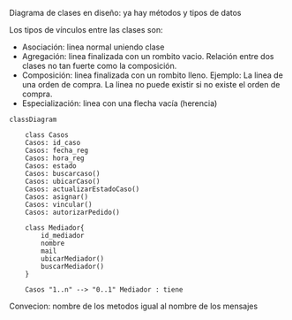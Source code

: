 Diagrama de clases en diseño: ya hay métodos y tipos de datos

Los tipos de vínculos entre las clases son:
- Asociación: linea normal uniendo clase
- Agregación: linea finalizada con un rombito vacio. Relación entre dos clases no tan fuerte como la composición.
- Composición: linea finalizada con un rombito lleno.  Ejemplo: La linea de una orden de compra. La linea no puede existir si no existe el orden de compra.
- Especialización: linea con una flecha vacía (herencia)


```mermaid
classDiagram

	class Casos
	Casos: id_caso
	Casos: fecha_reg
	Casos: hora_reg
	Casos: estado
	Casos: buscarcaso()
	Casos: ubicarCaso()
	Casos: actualizarEstadoCaso()
	Casos: asignar()
	Casos: vincular()
	Casos: autorizarPedido()

	class Mediador{
		id_mediador
		nombre
		mail
		ubicarMediador()
		buscarMediador()
	}

	Casos "1..n" --> "0..1" Mediador : tiene
```

Convecion: nombre de los metodos igual al nombre de los mensajes

